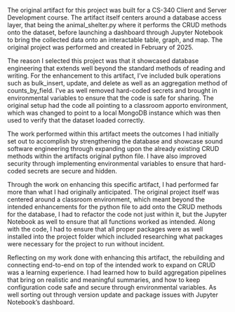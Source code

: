 The original artifact for this project was built for a CS-340 Client and Server Development course. The artifact itself centers around a database access layer, that being the animal_shelter.py where it performs the CRUD methods onto the dataset, before launching a dashboard through Jupyter Notebook to bring the collected data onto an interactable table, graph, and map. The original project was performed and created in February of 2025.

The reason I selected this project was that it showcased database engineering that extends well beyond the standard methods of reading and writing. For the enhancement to this artifact, I’ve included bulk operations such as bulk_insert, update, and delete as well as an aggregation method of counts_by_field. I’ve as well removed hard-coded secrets and brought in environmental variables to ensure that the code is safe for sharing. The original setup had the code all pointing to a classroom apporto environment, which was changed to point to a local MongoDB instance which was then used to verify that the dataset loaded correctly.
	
The work performed within this artifact meets the outcomes I had initially set out to accomplish by strengthening the database and showcase sound software engineering through expanding upon the already existing CRUD methods within the artifacts original python file. I have also improved security through implementing environmental variables to ensure that hard-coded secrets are secure and hidden. 

Through the work on enhancing this specific artifact, I had performed far more than what I had originally anticipated. The original project itself was centered around a classroom environment, which meant beyond the intended enhancements for the python file to add onto the CRUD methods for the database, I had to refactor the code not just within it, but the Jupyter Notebook as well to ensure that all functions worked as intended. Along with the code, I had to ensure that all proper packages were as well installed into the project folder which included researching what packages were necessary for the project to run without incident.

Reflecting on my work done with enhancing this artifact, the rebuilding and connecting end-to-end on top of the intended work to expand on CRUD was a learning experience. I had learned how to build aggregation pipelines that bring on realistic and meaningful summaries, and how to keep configuration code safe and secure through environmental variables. As well sorting out through version update and package issues with Jupyter Notebook’s dashboard.


